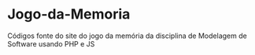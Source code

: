 # Jogo-da-Memoria
 Códigos fonte do site do jogo da memória da disciplina de Modelagem de Software usando PHP e JS
